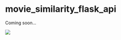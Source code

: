 # movie_similarity_flask_api
Coming soon...

![](https://media.giphy.com/media/eSA5lwLzcE2NW/giphy.gif)

